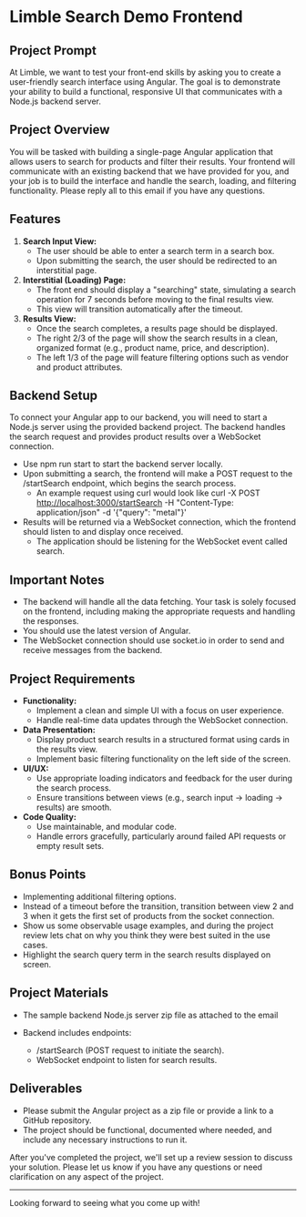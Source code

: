 # Limble Search Demo Frontend

## Project Prompt

At Limble, we want to test your front-end skills by asking you to create a user-friendly search interface using Angular. The goal is to demonstrate your ability to build a functional, responsive UI that communicates with a Node.js backend server.

## Project Overview

You will be tasked with building a single-page Angular application that allows users to search for products and filter their results. Your frontend will communicate with an existing backend that we have provided for you, and your job is to build the interface and handle the search, loading, and filtering functionality. Please reply all to this email if you have any questions.

## Features

1. **Search Input View:**
   - The user should be able to enter a search term in a search box.
   - Upon submitting the search, the user should be redirected to an interstitial page.
2. **Interstitial (Loading) Page:**
   - The front end should display a "searching" state, simulating a search operation for 7 seconds before moving to the final results view.
   - This view will transition automatically after the timeout.
3. **Results View:**
   - Once the search completes, a results page should be displayed.
   - The right 2/3 of the page will show the search results in a clean, organized format (e.g., product name, price, and description).
   - The left 1/3 of the page will feature filtering options such as vendor and product attributes.

## Backend Setup

To connect your Angular app to our backend, you will need to start a Node.js server using the provided backend project. The backend handles the search request and provides product results over a WebSocket connection.

- Use npm run start to start the backend server locally.
- Upon submitting a search, the frontend will make a POST request to the /startSearch endpoint, which begins the search process.
  - An example request using curl would look like curl -X POST <http://localhost:3000/startSearch> -H "Content-Type: application/json" -d '{"query": "metal"}'
- Results will be returned via a WebSocket connection, which the frontend should listen to and display once received.
  - The application should be listening for the WebSocket event called search.

## Important Notes

- The backend will handle all the data fetching. Your task is solely focused on the frontend, including making the appropriate requests and handling the responses.
- You should use the latest version of Angular.
- The WebSocket connection should use socket.io in order to send and receive messages from the backend.

## Project Requirements

- **Functionality:**
  - Implement a clean and simple UI with a focus on user experience.
  - Handle real-time data updates through the WebSocket connection.
- **Data Presentation:**
  - Display product search results in a structured format using cards in the results view.
  - Implement basic filtering functionality on the left side of the screen.
- **UI/UX:**
  - Use appropriate loading indicators and feedback for the user during the search process.
  - Ensure transitions between views (e.g., search input -> loading -> results) are smooth.
- **Code Quality:**
  - Use maintainable, and modular code.
  - Handle errors gracefully, particularly around failed API requests or empty result sets.

## Bonus Points

- Implementing additional filtering options.
- Instead of a timeout before the transition, transition between view 2 and 3 when it gets the first set of products from the socket connection.
- Show us some observable usage examples, and during the project review lets chat on why you think they were best suited in the use cases.
- Highlight the search query term in the search results displayed on screen.

## Project Materials

- The sample backend Node.js server zip file as attached to the email

- Backend includes endpoints:
  - /startSearch (POST request to initiate the search).
  - WebSocket endpoint to listen for search results.

## Deliverables

- Please submit the Angular project as a zip file or provide a link to a GitHub repository.
- The project should be functional, documented where needed, and include any necessary instructions to run it.

After you've completed the project, we'll set up a review session to discuss your solution. Please let us know if you have any questions or need clarification on any aspect of the project.

---

Looking forward to seeing what you come up with!
